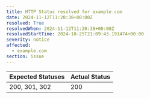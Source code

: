 ```yaml
---
title: HTTP Status resolved for example.com
date: 2024-11-12T11:20:38+00:00Z
resolved: True
resolvedWhen: 2024-11-12T11:20:38+00:00Z
resolvedStartTime: 2024-10-25T21:09:43.191474+00:00
severity: notice
affected:
  - example.com
section: issue
---
```


| Expected Statuses | Actual Status  |
|-------------------|----------------|
| 200, 301, 302 | 200 |
